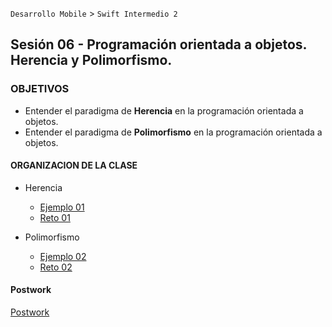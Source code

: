 `Desarrollo Mobile` > `Swift Intermedio 2`

## Sesión 06 - Programación orientada a objetos. Herencia y Polimorfismo.

### OBJETIVOS 

- Entender el paradigma de **Herencia** en la programación orientada a objetos.
- Entender el paradigma de **Polimorfismo** en la programación orientada a objetos.

#### ORGANIZACION DE LA CLASE 

- Herencia

	- [Ejemplo 01](Ejemplo-01)
	- [Reto 01](Reto-01)

- Polimorfismo

	- [Ejemplo 02](Ejemplo-02)
	- [Reto 02](Reto-02)
	
#### Postwork

[Postwork](Postwork)